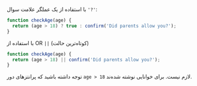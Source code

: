 با استفاده از یک عملگر علامت سوال `'?'`:

```js
function checkAge(age) {
  return (age > 18) ? true : confirm('Did parents allow you?');
}
```

با استفاده از OR `||` (کوتاه‌ترین حالت)

```js
function checkAge(age) {
  return (age > 18) || confirm('Did parents allow you?');
}
```

توجه داشته باشید که پرانتزهای دور `age > 18` لازم نیست. برای خوانایی نوشته شده‌ند.
